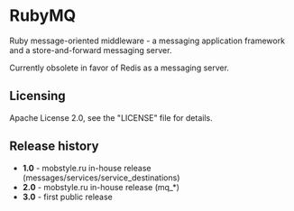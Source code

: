 RubyMQ
======

Ruby message-oriented middleware - a messaging application framework and a store-and-forward messaging server.

Currently obsolete in favor of Redis as a messaging server.


Licensing
---------
Apache License 2.0, see the "LICENSE" file for details.


Release history
---------------
* **1.0** - mobstyle.ru in-house release (messages/services/service_destinations)
* **2.0** - mobstyle.ru in-house release (mq_*)
* **3.0** - first public release
